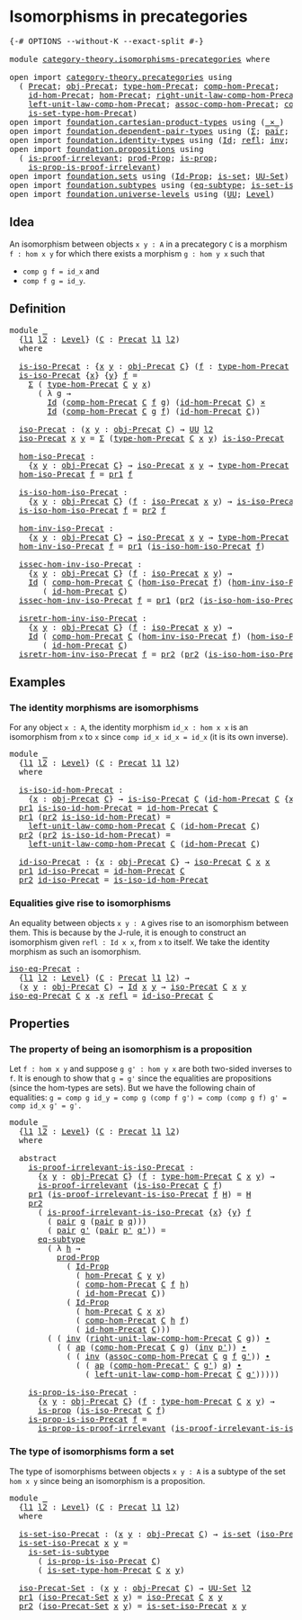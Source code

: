 # Isomorphisms in precategories

<pre class="Agda"><a id="42" class="Symbol">{-#</a> <a id="46" class="Keyword">OPTIONS</a> <a id="54" class="Pragma">--without-K</a> <a id="66" class="Pragma">--exact-split</a> <a id="80" class="Symbol">#-}</a>

<a id="85" class="Keyword">module</a> <a id="92" href="category-theory.isomorphisms-precategories.html" class="Module">category-theory.isomorphisms-precategories</a> <a id="135" class="Keyword">where</a>

<a id="142" class="Keyword">open</a> <a id="147" class="Keyword">import</a> <a id="154" href="category-theory.precategories.html" class="Module">category-theory.precategories</a> <a id="184" class="Keyword">using</a>
  <a id="192" class="Symbol">(</a> <a id="194" href="category-theory.precategories.html#2242" class="Function">Precat</a><a id="200" class="Symbol">;</a> <a id="202" href="category-theory.precategories.html#2555" class="Function">obj-Precat</a><a id="212" class="Symbol">;</a> <a id="214" href="category-theory.precategories.html#2674" class="Function">type-hom-Precat</a><a id="229" class="Symbol">;</a> <a id="231" href="category-theory.precategories.html#3056" class="Function">comp-hom-Precat</a><a id="246" class="Symbol">;</a>
    <a id="252" href="category-theory.precategories.html#3833" class="Function">id-hom-Precat</a><a id="265" class="Symbol">;</a> <a id="267" href="category-theory.precategories.html#2600" class="Function">hom-Precat</a><a id="277" class="Symbol">;</a> <a id="279" href="category-theory.precategories.html#4126" class="Function">right-unit-law-comp-hom-Precat</a><a id="309" class="Symbol">;</a>
    <a id="315" href="category-theory.precategories.html#3936" class="Function">left-unit-law-comp-hom-Precat</a><a id="344" class="Symbol">;</a> <a id="346" href="category-theory.precategories.html#3381" class="Function">assoc-comp-hom-Precat</a><a id="367" class="Symbol">;</a> <a id="369" href="category-theory.precategories.html#3223" class="Function">comp-hom-Precat&#39;</a><a id="385" class="Symbol">;</a>
    <a id="391" href="category-theory.precategories.html#2772" class="Function">is-set-type-hom-Precat</a><a id="413" class="Symbol">)</a>
<a id="415" class="Keyword">open</a> <a id="420" class="Keyword">import</a> <a id="427" href="foundation.cartesian-product-types.html" class="Module">foundation.cartesian-product-types</a> <a id="462" class="Keyword">using</a> <a id="468" class="Symbol">(</a><a id="469" href="foundation-core.cartesian-product-types.html#577" class="Function Operator">_×_</a><a id="472" class="Symbol">)</a>
<a id="474" class="Keyword">open</a> <a id="479" class="Keyword">import</a> <a id="486" href="foundation.dependent-pair-types.html" class="Module">foundation.dependent-pair-types</a> <a id="518" class="Keyword">using</a> <a id="524" class="Symbol">(</a><a id="525" href="foundation-core.dependent-pair-types.html#502" class="Record">Σ</a><a id="526" class="Symbol">;</a> <a id="528" href="foundation-core.dependent-pair-types.html#575" class="InductiveConstructor">pair</a><a id="532" class="Symbol">;</a> <a id="534" href="foundation-core.dependent-pair-types.html#592" class="Field">pr1</a><a id="537" class="Symbol">;</a> <a id="539" href="foundation-core.dependent-pair-types.html#604" class="Field">pr2</a><a id="542" class="Symbol">)</a>
<a id="544" class="Keyword">open</a> <a id="549" class="Keyword">import</a> <a id="556" href="foundation.identity-types.html" class="Module">foundation.identity-types</a> <a id="582" class="Keyword">using</a> <a id="588" class="Symbol">(</a><a id="589" href="foundation-core.identity-types.html#641" class="Datatype">Id</a><a id="591" class="Symbol">;</a> <a id="593" href="foundation-core.identity-types.html#694" class="InductiveConstructor">refl</a><a id="597" class="Symbol">;</a> <a id="599" href="foundation-core.identity-types.html#1552" class="Function">inv</a><a id="602" class="Symbol">;</a> <a id="604" href="foundation-core.identity-types.html#1239" class="Function Operator">_∙_</a><a id="607" class="Symbol">;</a> <a id="609" href="foundation-core.identity-types.html#2853" class="Function">ap</a><a id="611" class="Symbol">)</a>
<a id="613" class="Keyword">open</a> <a id="618" class="Keyword">import</a> <a id="625" href="foundation.propositions.html" class="Module">foundation.propositions</a> <a id="649" class="Keyword">using</a>
  <a id="657" class="Symbol">(</a> <a id="659" href="foundation-core.propositions.html#2208" class="Function">is-proof-irrelevant</a><a id="678" class="Symbol">;</a> <a id="680" href="foundation-core.propositions.html#5805" class="Function">prod-Prop</a><a id="689" class="Symbol">;</a> <a id="691" href="foundation-core.propositions.html#1246" class="Function">is-prop</a><a id="698" class="Symbol">;</a>
    <a id="704" href="foundation-core.propositions.html#3151" class="Function">is-prop-is-proof-irrelevant</a><a id="731" class="Symbol">)</a>
<a id="733" class="Keyword">open</a> <a id="738" class="Keyword">import</a> <a id="745" href="foundation.sets.html" class="Module">foundation.sets</a> <a id="761" class="Keyword">using</a> <a id="767" class="Symbol">(</a><a id="768" href="foundation-core.sets.html#1407" class="Function">Id-Prop</a><a id="775" class="Symbol">;</a> <a id="777" href="foundation-core.sets.html#1099" class="Function">is-set</a><a id="783" class="Symbol">;</a> <a id="785" href="foundation-core.sets.html#1177" class="Function">UU-Set</a><a id="791" class="Symbol">)</a>
<a id="793" class="Keyword">open</a> <a id="798" class="Keyword">import</a> <a id="805" href="foundation.subtypes.html" class="Module">foundation.subtypes</a> <a id="825" class="Keyword">using</a> <a id="831" class="Symbol">(</a><a id="832" href="foundation-core.subtypes.html#2633" class="Function">eq-subtype</a><a id="842" class="Symbol">;</a> <a id="844" href="foundation-core.subtypes.html#4137" class="Function">is-set-is-subtype</a><a id="861" class="Symbol">)</a>
<a id="863" class="Keyword">open</a> <a id="868" class="Keyword">import</a> <a id="875" href="foundation.universe-levels.html" class="Module">foundation.universe-levels</a> <a id="902" class="Keyword">using</a> <a id="908" class="Symbol">(</a><a id="909" href="foundation-core.universe-levels.html#222" class="Primitive">UU</a><a id="911" class="Symbol">;</a> <a id="913" href="Agda.Primitive.html#597" class="Postulate">Level</a><a id="918" class="Symbol">)</a>
</pre>
## Idea

An isomorphism between objects `x y : A` in a precategory `C` is a morphism `f : hom x y` for which there exists a morphism `g : hom y x` such that
- `comp g f = id_x` and
- `comp f g = id_y`.

## Definition

<pre class="Agda"><a id="1151" class="Keyword">module</a> <a id="1158" href="category-theory.isomorphisms-precategories.html#1158" class="Module">_</a>
  <a id="1162" class="Symbol">{</a><a id="1163" href="category-theory.isomorphisms-precategories.html#1163" class="Bound">l1</a> <a id="1166" href="category-theory.isomorphisms-precategories.html#1166" class="Bound">l2</a> <a id="1169" class="Symbol">:</a> <a id="1171" href="Agda.Primitive.html#597" class="Postulate">Level</a><a id="1176" class="Symbol">}</a> <a id="1178" class="Symbol">(</a><a id="1179" href="category-theory.isomorphisms-precategories.html#1179" class="Bound">C</a> <a id="1181" class="Symbol">:</a> <a id="1183" href="category-theory.precategories.html#2242" class="Function">Precat</a> <a id="1190" href="category-theory.isomorphisms-precategories.html#1163" class="Bound">l1</a> <a id="1193" href="category-theory.isomorphisms-precategories.html#1166" class="Bound">l2</a><a id="1195" class="Symbol">)</a>
  <a id="1199" class="Keyword">where</a>

  <a id="1208" href="category-theory.isomorphisms-precategories.html#1208" class="Function">is-iso-Precat</a> <a id="1222" class="Symbol">:</a> <a id="1224" class="Symbol">{</a><a id="1225" href="category-theory.isomorphisms-precategories.html#1225" class="Bound">x</a> <a id="1227" href="category-theory.isomorphisms-precategories.html#1227" class="Bound">y</a> <a id="1229" class="Symbol">:</a> <a id="1231" href="category-theory.precategories.html#2555" class="Function">obj-Precat</a> <a id="1242" href="category-theory.isomorphisms-precategories.html#1179" class="Bound">C</a><a id="1243" class="Symbol">}</a> <a id="1245" class="Symbol">(</a><a id="1246" href="category-theory.isomorphisms-precategories.html#1246" class="Bound">f</a> <a id="1248" class="Symbol">:</a> <a id="1250" href="category-theory.precategories.html#2674" class="Function">type-hom-Precat</a> <a id="1266" href="category-theory.isomorphisms-precategories.html#1179" class="Bound">C</a> <a id="1268" href="category-theory.isomorphisms-precategories.html#1225" class="Bound">x</a> <a id="1270" href="category-theory.isomorphisms-precategories.html#1227" class="Bound">y</a><a id="1271" class="Symbol">)</a> <a id="1273" class="Symbol">→</a> <a id="1275" href="foundation-core.universe-levels.html#222" class="Primitive">UU</a> <a id="1278" href="category-theory.isomorphisms-precategories.html#1166" class="Bound">l2</a>
  <a id="1283" href="category-theory.isomorphisms-precategories.html#1208" class="Function">is-iso-Precat</a> <a id="1297" class="Symbol">{</a><a id="1298" href="category-theory.isomorphisms-precategories.html#1298" class="Bound">x</a><a id="1299" class="Symbol">}</a> <a id="1301" class="Symbol">{</a><a id="1302" href="category-theory.isomorphisms-precategories.html#1302" class="Bound">y</a><a id="1303" class="Symbol">}</a> <a id="1305" href="category-theory.isomorphisms-precategories.html#1305" class="Bound">f</a> <a id="1307" class="Symbol">=</a>
    <a id="1313" href="foundation-core.dependent-pair-types.html#502" class="Record">Σ</a> <a id="1315" class="Symbol">(</a> <a id="1317" href="category-theory.precategories.html#2674" class="Function">type-hom-Precat</a> <a id="1333" href="category-theory.isomorphisms-precategories.html#1179" class="Bound">C</a> <a id="1335" href="category-theory.isomorphisms-precategories.html#1302" class="Bound">y</a> <a id="1337" href="category-theory.isomorphisms-precategories.html#1298" class="Bound">x</a><a id="1338" class="Symbol">)</a>
      <a id="1346" class="Symbol">(</a> <a id="1348" class="Symbol">λ</a> <a id="1350" href="category-theory.isomorphisms-precategories.html#1350" class="Bound">g</a> <a id="1352" class="Symbol">→</a>
        <a id="1362" href="foundation-core.identity-types.html#641" class="Datatype">Id</a> <a id="1365" class="Symbol">(</a><a id="1366" href="category-theory.precategories.html#3056" class="Function">comp-hom-Precat</a> <a id="1382" href="category-theory.isomorphisms-precategories.html#1179" class="Bound">C</a> <a id="1384" href="category-theory.isomorphisms-precategories.html#1305" class="Bound">f</a> <a id="1386" href="category-theory.isomorphisms-precategories.html#1350" class="Bound">g</a><a id="1387" class="Symbol">)</a> <a id="1389" class="Symbol">(</a><a id="1390" href="category-theory.precategories.html#3833" class="Function">id-hom-Precat</a> <a id="1404" href="category-theory.isomorphisms-precategories.html#1179" class="Bound">C</a><a id="1405" class="Symbol">)</a> <a id="1407" href="foundation-core.cartesian-product-types.html#577" class="Function Operator">×</a>
        <a id="1417" href="foundation-core.identity-types.html#641" class="Datatype">Id</a> <a id="1420" class="Symbol">(</a><a id="1421" href="category-theory.precategories.html#3056" class="Function">comp-hom-Precat</a> <a id="1437" href="category-theory.isomorphisms-precategories.html#1179" class="Bound">C</a> <a id="1439" href="category-theory.isomorphisms-precategories.html#1350" class="Bound">g</a> <a id="1441" href="category-theory.isomorphisms-precategories.html#1305" class="Bound">f</a><a id="1442" class="Symbol">)</a> <a id="1444" class="Symbol">(</a><a id="1445" href="category-theory.precategories.html#3833" class="Function">id-hom-Precat</a> <a id="1459" href="category-theory.isomorphisms-precategories.html#1179" class="Bound">C</a><a id="1460" class="Symbol">))</a>

  <a id="1466" href="category-theory.isomorphisms-precategories.html#1466" class="Function">iso-Precat</a> <a id="1477" class="Symbol">:</a> <a id="1479" class="Symbol">(</a><a id="1480" href="category-theory.isomorphisms-precategories.html#1480" class="Bound">x</a> <a id="1482" href="category-theory.isomorphisms-precategories.html#1482" class="Bound">y</a> <a id="1484" class="Symbol">:</a> <a id="1486" href="category-theory.precategories.html#2555" class="Function">obj-Precat</a> <a id="1497" href="category-theory.isomorphisms-precategories.html#1179" class="Bound">C</a><a id="1498" class="Symbol">)</a> <a id="1500" class="Symbol">→</a> <a id="1502" href="foundation-core.universe-levels.html#222" class="Primitive">UU</a> <a id="1505" href="category-theory.isomorphisms-precategories.html#1166" class="Bound">l2</a>
  <a id="1510" href="category-theory.isomorphisms-precategories.html#1466" class="Function">iso-Precat</a> <a id="1521" href="category-theory.isomorphisms-precategories.html#1521" class="Bound">x</a> <a id="1523" href="category-theory.isomorphisms-precategories.html#1523" class="Bound">y</a> <a id="1525" class="Symbol">=</a> <a id="1527" href="foundation-core.dependent-pair-types.html#502" class="Record">Σ</a> <a id="1529" class="Symbol">(</a><a id="1530" href="category-theory.precategories.html#2674" class="Function">type-hom-Precat</a> <a id="1546" href="category-theory.isomorphisms-precategories.html#1179" class="Bound">C</a> <a id="1548" href="category-theory.isomorphisms-precategories.html#1521" class="Bound">x</a> <a id="1550" href="category-theory.isomorphisms-precategories.html#1523" class="Bound">y</a><a id="1551" class="Symbol">)</a> <a id="1553" href="category-theory.isomorphisms-precategories.html#1208" class="Function">is-iso-Precat</a>

  <a id="1570" href="category-theory.isomorphisms-precategories.html#1570" class="Function">hom-iso-Precat</a> <a id="1585" class="Symbol">:</a>
    <a id="1591" class="Symbol">{</a><a id="1592" href="category-theory.isomorphisms-precategories.html#1592" class="Bound">x</a> <a id="1594" href="category-theory.isomorphisms-precategories.html#1594" class="Bound">y</a> <a id="1596" class="Symbol">:</a> <a id="1598" href="category-theory.precategories.html#2555" class="Function">obj-Precat</a> <a id="1609" href="category-theory.isomorphisms-precategories.html#1179" class="Bound">C</a><a id="1610" class="Symbol">}</a> <a id="1612" class="Symbol">→</a> <a id="1614" href="category-theory.isomorphisms-precategories.html#1466" class="Function">iso-Precat</a> <a id="1625" href="category-theory.isomorphisms-precategories.html#1592" class="Bound">x</a> <a id="1627" href="category-theory.isomorphisms-precategories.html#1594" class="Bound">y</a> <a id="1629" class="Symbol">→</a> <a id="1631" href="category-theory.precategories.html#2674" class="Function">type-hom-Precat</a> <a id="1647" href="category-theory.isomorphisms-precategories.html#1179" class="Bound">C</a> <a id="1649" href="category-theory.isomorphisms-precategories.html#1592" class="Bound">x</a> <a id="1651" href="category-theory.isomorphisms-precategories.html#1594" class="Bound">y</a>
  <a id="1655" href="category-theory.isomorphisms-precategories.html#1570" class="Function">hom-iso-Precat</a> <a id="1670" href="category-theory.isomorphisms-precategories.html#1670" class="Bound">f</a> <a id="1672" class="Symbol">=</a> <a id="1674" href="foundation-core.dependent-pair-types.html#592" class="Field">pr1</a> <a id="1678" href="category-theory.isomorphisms-precategories.html#1670" class="Bound">f</a>

  <a id="1683" href="category-theory.isomorphisms-precategories.html#1683" class="Function">is-iso-hom-iso-Precat</a> <a id="1705" class="Symbol">:</a>
    <a id="1711" class="Symbol">{</a><a id="1712" href="category-theory.isomorphisms-precategories.html#1712" class="Bound">x</a> <a id="1714" href="category-theory.isomorphisms-precategories.html#1714" class="Bound">y</a> <a id="1716" class="Symbol">:</a> <a id="1718" href="category-theory.precategories.html#2555" class="Function">obj-Precat</a> <a id="1729" href="category-theory.isomorphisms-precategories.html#1179" class="Bound">C</a><a id="1730" class="Symbol">}</a> <a id="1732" class="Symbol">(</a><a id="1733" href="category-theory.isomorphisms-precategories.html#1733" class="Bound">f</a> <a id="1735" class="Symbol">:</a> <a id="1737" href="category-theory.isomorphisms-precategories.html#1466" class="Function">iso-Precat</a> <a id="1748" href="category-theory.isomorphisms-precategories.html#1712" class="Bound">x</a> <a id="1750" href="category-theory.isomorphisms-precategories.html#1714" class="Bound">y</a><a id="1751" class="Symbol">)</a> <a id="1753" class="Symbol">→</a> <a id="1755" href="category-theory.isomorphisms-precategories.html#1208" class="Function">is-iso-Precat</a> <a id="1769" class="Symbol">(</a><a id="1770" href="category-theory.isomorphisms-precategories.html#1570" class="Function">hom-iso-Precat</a> <a id="1785" href="category-theory.isomorphisms-precategories.html#1733" class="Bound">f</a><a id="1786" class="Symbol">)</a>
  <a id="1790" href="category-theory.isomorphisms-precategories.html#1683" class="Function">is-iso-hom-iso-Precat</a> <a id="1812" href="category-theory.isomorphisms-precategories.html#1812" class="Bound">f</a> <a id="1814" class="Symbol">=</a> <a id="1816" href="foundation-core.dependent-pair-types.html#604" class="Field">pr2</a> <a id="1820" href="category-theory.isomorphisms-precategories.html#1812" class="Bound">f</a>

  <a id="1825" href="category-theory.isomorphisms-precategories.html#1825" class="Function">hom-inv-iso-Precat</a> <a id="1844" class="Symbol">:</a>
    <a id="1850" class="Symbol">{</a><a id="1851" href="category-theory.isomorphisms-precategories.html#1851" class="Bound">x</a> <a id="1853" href="category-theory.isomorphisms-precategories.html#1853" class="Bound">y</a> <a id="1855" class="Symbol">:</a> <a id="1857" href="category-theory.precategories.html#2555" class="Function">obj-Precat</a> <a id="1868" href="category-theory.isomorphisms-precategories.html#1179" class="Bound">C</a><a id="1869" class="Symbol">}</a> <a id="1871" class="Symbol">→</a> <a id="1873" href="category-theory.isomorphisms-precategories.html#1466" class="Function">iso-Precat</a> <a id="1884" href="category-theory.isomorphisms-precategories.html#1851" class="Bound">x</a> <a id="1886" href="category-theory.isomorphisms-precategories.html#1853" class="Bound">y</a> <a id="1888" class="Symbol">→</a> <a id="1890" href="category-theory.precategories.html#2674" class="Function">type-hom-Precat</a> <a id="1906" href="category-theory.isomorphisms-precategories.html#1179" class="Bound">C</a> <a id="1908" href="category-theory.isomorphisms-precategories.html#1853" class="Bound">y</a> <a id="1910" href="category-theory.isomorphisms-precategories.html#1851" class="Bound">x</a>
  <a id="1914" href="category-theory.isomorphisms-precategories.html#1825" class="Function">hom-inv-iso-Precat</a> <a id="1933" href="category-theory.isomorphisms-precategories.html#1933" class="Bound">f</a> <a id="1935" class="Symbol">=</a> <a id="1937" href="foundation-core.dependent-pair-types.html#592" class="Field">pr1</a> <a id="1941" class="Symbol">(</a><a id="1942" href="category-theory.isomorphisms-precategories.html#1683" class="Function">is-iso-hom-iso-Precat</a> <a id="1964" href="category-theory.isomorphisms-precategories.html#1933" class="Bound">f</a><a id="1965" class="Symbol">)</a>

  <a id="1970" href="category-theory.isomorphisms-precategories.html#1970" class="Function">issec-hom-inv-iso-Precat</a> <a id="1995" class="Symbol">:</a>
    <a id="2001" class="Symbol">{</a><a id="2002" href="category-theory.isomorphisms-precategories.html#2002" class="Bound">x</a> <a id="2004" href="category-theory.isomorphisms-precategories.html#2004" class="Bound">y</a> <a id="2006" class="Symbol">:</a> <a id="2008" href="category-theory.precategories.html#2555" class="Function">obj-Precat</a> <a id="2019" href="category-theory.isomorphisms-precategories.html#1179" class="Bound">C</a><a id="2020" class="Symbol">}</a> <a id="2022" class="Symbol">(</a><a id="2023" href="category-theory.isomorphisms-precategories.html#2023" class="Bound">f</a> <a id="2025" class="Symbol">:</a> <a id="2027" href="category-theory.isomorphisms-precategories.html#1466" class="Function">iso-Precat</a> <a id="2038" href="category-theory.isomorphisms-precategories.html#2002" class="Bound">x</a> <a id="2040" href="category-theory.isomorphisms-precategories.html#2004" class="Bound">y</a><a id="2041" class="Symbol">)</a> <a id="2043" class="Symbol">→</a>
    <a id="2049" href="foundation-core.identity-types.html#641" class="Datatype">Id</a> <a id="2052" class="Symbol">(</a> <a id="2054" href="category-theory.precategories.html#3056" class="Function">comp-hom-Precat</a> <a id="2070" href="category-theory.isomorphisms-precategories.html#1179" class="Bound">C</a> <a id="2072" class="Symbol">(</a><a id="2073" href="category-theory.isomorphisms-precategories.html#1570" class="Function">hom-iso-Precat</a> <a id="2088" href="category-theory.isomorphisms-precategories.html#2023" class="Bound">f</a><a id="2089" class="Symbol">)</a> <a id="2091" class="Symbol">(</a><a id="2092" href="category-theory.isomorphisms-precategories.html#1825" class="Function">hom-inv-iso-Precat</a> <a id="2111" href="category-theory.isomorphisms-precategories.html#2023" class="Bound">f</a><a id="2112" class="Symbol">))</a>
       <a id="2122" class="Symbol">(</a> <a id="2124" href="category-theory.precategories.html#3833" class="Function">id-hom-Precat</a> <a id="2138" href="category-theory.isomorphisms-precategories.html#1179" class="Bound">C</a><a id="2139" class="Symbol">)</a>
  <a id="2143" href="category-theory.isomorphisms-precategories.html#1970" class="Function">issec-hom-inv-iso-Precat</a> <a id="2168" href="category-theory.isomorphisms-precategories.html#2168" class="Bound">f</a> <a id="2170" class="Symbol">=</a> <a id="2172" href="foundation-core.dependent-pair-types.html#592" class="Field">pr1</a> <a id="2176" class="Symbol">(</a><a id="2177" href="foundation-core.dependent-pair-types.html#604" class="Field">pr2</a> <a id="2181" class="Symbol">(</a><a id="2182" href="category-theory.isomorphisms-precategories.html#1683" class="Function">is-iso-hom-iso-Precat</a> <a id="2204" href="category-theory.isomorphisms-precategories.html#2168" class="Bound">f</a><a id="2205" class="Symbol">))</a>

  <a id="2211" href="category-theory.isomorphisms-precategories.html#2211" class="Function">isretr-hom-inv-iso-Precat</a> <a id="2237" class="Symbol">:</a>
    <a id="2243" class="Symbol">{</a><a id="2244" href="category-theory.isomorphisms-precategories.html#2244" class="Bound">x</a> <a id="2246" href="category-theory.isomorphisms-precategories.html#2246" class="Bound">y</a> <a id="2248" class="Symbol">:</a> <a id="2250" href="category-theory.precategories.html#2555" class="Function">obj-Precat</a> <a id="2261" href="category-theory.isomorphisms-precategories.html#1179" class="Bound">C</a><a id="2262" class="Symbol">}</a> <a id="2264" class="Symbol">(</a><a id="2265" href="category-theory.isomorphisms-precategories.html#2265" class="Bound">f</a> <a id="2267" class="Symbol">:</a> <a id="2269" href="category-theory.isomorphisms-precategories.html#1466" class="Function">iso-Precat</a> <a id="2280" href="category-theory.isomorphisms-precategories.html#2244" class="Bound">x</a> <a id="2282" href="category-theory.isomorphisms-precategories.html#2246" class="Bound">y</a><a id="2283" class="Symbol">)</a> <a id="2285" class="Symbol">→</a>
    <a id="2291" href="foundation-core.identity-types.html#641" class="Datatype">Id</a> <a id="2294" class="Symbol">(</a> <a id="2296" href="category-theory.precategories.html#3056" class="Function">comp-hom-Precat</a> <a id="2312" href="category-theory.isomorphisms-precategories.html#1179" class="Bound">C</a> <a id="2314" class="Symbol">(</a><a id="2315" href="category-theory.isomorphisms-precategories.html#1825" class="Function">hom-inv-iso-Precat</a> <a id="2334" href="category-theory.isomorphisms-precategories.html#2265" class="Bound">f</a><a id="2335" class="Symbol">)</a> <a id="2337" class="Symbol">(</a><a id="2338" href="category-theory.isomorphisms-precategories.html#1570" class="Function">hom-iso-Precat</a> <a id="2353" href="category-theory.isomorphisms-precategories.html#2265" class="Bound">f</a><a id="2354" class="Symbol">))</a>
       <a id="2364" class="Symbol">(</a> <a id="2366" href="category-theory.precategories.html#3833" class="Function">id-hom-Precat</a> <a id="2380" href="category-theory.isomorphisms-precategories.html#1179" class="Bound">C</a><a id="2381" class="Symbol">)</a>
  <a id="2385" href="category-theory.isomorphisms-precategories.html#2211" class="Function">isretr-hom-inv-iso-Precat</a> <a id="2411" href="category-theory.isomorphisms-precategories.html#2411" class="Bound">f</a> <a id="2413" class="Symbol">=</a> <a id="2415" href="foundation-core.dependent-pair-types.html#604" class="Field">pr2</a> <a id="2419" class="Symbol">(</a><a id="2420" href="foundation-core.dependent-pair-types.html#604" class="Field">pr2</a> <a id="2424" class="Symbol">(</a><a id="2425" href="category-theory.isomorphisms-precategories.html#1683" class="Function">is-iso-hom-iso-Precat</a> <a id="2447" href="category-theory.isomorphisms-precategories.html#2411" class="Bound">f</a><a id="2448" class="Symbol">))</a>
</pre>
## Examples

### The identity morphisms are isomorphisms

For any object `x : A`, the identity morphism `id_x : hom x x` is an isomorphism from `x` to `x` since `comp id_x id_x = id_x` (it is its own inverse).

<pre class="Agda"><a id="2675" class="Keyword">module</a> <a id="2682" href="category-theory.isomorphisms-precategories.html#2682" class="Module">_</a>
  <a id="2686" class="Symbol">{</a><a id="2687" href="category-theory.isomorphisms-precategories.html#2687" class="Bound">l1</a> <a id="2690" href="category-theory.isomorphisms-precategories.html#2690" class="Bound">l2</a> <a id="2693" class="Symbol">:</a> <a id="2695" href="Agda.Primitive.html#597" class="Postulate">Level</a><a id="2700" class="Symbol">}</a> <a id="2702" class="Symbol">(</a><a id="2703" href="category-theory.isomorphisms-precategories.html#2703" class="Bound">C</a> <a id="2705" class="Symbol">:</a> <a id="2707" href="category-theory.precategories.html#2242" class="Function">Precat</a> <a id="2714" href="category-theory.isomorphisms-precategories.html#2687" class="Bound">l1</a> <a id="2717" href="category-theory.isomorphisms-precategories.html#2690" class="Bound">l2</a><a id="2719" class="Symbol">)</a>
  <a id="2723" class="Keyword">where</a>

  <a id="2732" href="category-theory.isomorphisms-precategories.html#2732" class="Function">is-iso-id-hom-Precat</a> <a id="2753" class="Symbol">:</a>
    <a id="2759" class="Symbol">{</a><a id="2760" href="category-theory.isomorphisms-precategories.html#2760" class="Bound">x</a> <a id="2762" class="Symbol">:</a> <a id="2764" href="category-theory.precategories.html#2555" class="Function">obj-Precat</a> <a id="2775" href="category-theory.isomorphisms-precategories.html#2703" class="Bound">C</a><a id="2776" class="Symbol">}</a> <a id="2778" class="Symbol">→</a> <a id="2780" href="category-theory.isomorphisms-precategories.html#1208" class="Function">is-iso-Precat</a> <a id="2794" href="category-theory.isomorphisms-precategories.html#2703" class="Bound">C</a> <a id="2796" class="Symbol">(</a><a id="2797" href="category-theory.precategories.html#3833" class="Function">id-hom-Precat</a> <a id="2811" href="category-theory.isomorphisms-precategories.html#2703" class="Bound">C</a> <a id="2813" class="Symbol">{</a><a id="2814" href="category-theory.isomorphisms-precategories.html#2760" class="Bound">x</a><a id="2815" class="Symbol">})</a>
  <a id="2820" href="foundation-core.dependent-pair-types.html#592" class="Field">pr1</a> <a id="2824" href="category-theory.isomorphisms-precategories.html#2732" class="Function">is-iso-id-hom-Precat</a> <a id="2845" class="Symbol">=</a> <a id="2847" href="category-theory.precategories.html#3833" class="Function">id-hom-Precat</a> <a id="2861" href="category-theory.isomorphisms-precategories.html#2703" class="Bound">C</a>
  <a id="2865" href="foundation-core.dependent-pair-types.html#592" class="Field">pr1</a> <a id="2869" class="Symbol">(</a><a id="2870" href="foundation-core.dependent-pair-types.html#604" class="Field">pr2</a> <a id="2874" href="category-theory.isomorphisms-precategories.html#2732" class="Function">is-iso-id-hom-Precat</a><a id="2894" class="Symbol">)</a> <a id="2896" class="Symbol">=</a>
    <a id="2902" href="category-theory.precategories.html#3936" class="Function">left-unit-law-comp-hom-Precat</a> <a id="2932" href="category-theory.isomorphisms-precategories.html#2703" class="Bound">C</a> <a id="2934" class="Symbol">(</a><a id="2935" href="category-theory.precategories.html#3833" class="Function">id-hom-Precat</a> <a id="2949" href="category-theory.isomorphisms-precategories.html#2703" class="Bound">C</a><a id="2950" class="Symbol">)</a>
  <a id="2954" href="foundation-core.dependent-pair-types.html#604" class="Field">pr2</a> <a id="2958" class="Symbol">(</a><a id="2959" href="foundation-core.dependent-pair-types.html#604" class="Field">pr2</a> <a id="2963" href="category-theory.isomorphisms-precategories.html#2732" class="Function">is-iso-id-hom-Precat</a><a id="2983" class="Symbol">)</a> <a id="2985" class="Symbol">=</a>
    <a id="2991" href="category-theory.precategories.html#3936" class="Function">left-unit-law-comp-hom-Precat</a> <a id="3021" href="category-theory.isomorphisms-precategories.html#2703" class="Bound">C</a> <a id="3023" class="Symbol">(</a><a id="3024" href="category-theory.precategories.html#3833" class="Function">id-hom-Precat</a> <a id="3038" href="category-theory.isomorphisms-precategories.html#2703" class="Bound">C</a><a id="3039" class="Symbol">)</a>

  <a id="3044" href="category-theory.isomorphisms-precategories.html#3044" class="Function">id-iso-Precat</a> <a id="3058" class="Symbol">:</a> <a id="3060" class="Symbol">{</a><a id="3061" href="category-theory.isomorphisms-precategories.html#3061" class="Bound">x</a> <a id="3063" class="Symbol">:</a> <a id="3065" href="category-theory.precategories.html#2555" class="Function">obj-Precat</a> <a id="3076" href="category-theory.isomorphisms-precategories.html#2703" class="Bound">C</a><a id="3077" class="Symbol">}</a> <a id="3079" class="Symbol">→</a> <a id="3081" href="category-theory.isomorphisms-precategories.html#1466" class="Function">iso-Precat</a> <a id="3092" href="category-theory.isomorphisms-precategories.html#2703" class="Bound">C</a> <a id="3094" href="category-theory.isomorphisms-precategories.html#3061" class="Bound">x</a> <a id="3096" href="category-theory.isomorphisms-precategories.html#3061" class="Bound">x</a>
  <a id="3100" href="foundation-core.dependent-pair-types.html#592" class="Field">pr1</a> <a id="3104" href="category-theory.isomorphisms-precategories.html#3044" class="Function">id-iso-Precat</a> <a id="3118" class="Symbol">=</a> <a id="3120" href="category-theory.precategories.html#3833" class="Function">id-hom-Precat</a> <a id="3134" href="category-theory.isomorphisms-precategories.html#2703" class="Bound">C</a>
  <a id="3138" href="foundation-core.dependent-pair-types.html#604" class="Field">pr2</a> <a id="3142" href="category-theory.isomorphisms-precategories.html#3044" class="Function">id-iso-Precat</a> <a id="3156" class="Symbol">=</a> <a id="3158" href="category-theory.isomorphisms-precategories.html#2732" class="Function">is-iso-id-hom-Precat</a>
</pre>
### Equalities give rise to isomorphisms

An equality between objects `x y : A` gives rise to an isomorphism between them. This is because by the J-rule, it is enough to construct an isomorphism given `refl : Id x x`, from `x` to itself. We take the identity morphism as such an isomorphism.

<pre class="Agda"><a id="iso-eq-Precat"></a><a id="3485" href="category-theory.isomorphisms-precategories.html#3485" class="Function">iso-eq-Precat</a> <a id="3499" class="Symbol">:</a>
  <a id="3503" class="Symbol">{</a><a id="3504" href="category-theory.isomorphisms-precategories.html#3504" class="Bound">l1</a> <a id="3507" href="category-theory.isomorphisms-precategories.html#3507" class="Bound">l2</a> <a id="3510" class="Symbol">:</a> <a id="3512" href="Agda.Primitive.html#597" class="Postulate">Level</a><a id="3517" class="Symbol">}</a> <a id="3519" class="Symbol">(</a><a id="3520" href="category-theory.isomorphisms-precategories.html#3520" class="Bound">C</a> <a id="3522" class="Symbol">:</a> <a id="3524" href="category-theory.precategories.html#2242" class="Function">Precat</a> <a id="3531" href="category-theory.isomorphisms-precategories.html#3504" class="Bound">l1</a> <a id="3534" href="category-theory.isomorphisms-precategories.html#3507" class="Bound">l2</a><a id="3536" class="Symbol">)</a> <a id="3538" class="Symbol">→</a>
  <a id="3542" class="Symbol">(</a><a id="3543" href="category-theory.isomorphisms-precategories.html#3543" class="Bound">x</a> <a id="3545" href="category-theory.isomorphisms-precategories.html#3545" class="Bound">y</a> <a id="3547" class="Symbol">:</a> <a id="3549" href="category-theory.precategories.html#2555" class="Function">obj-Precat</a> <a id="3560" href="category-theory.isomorphisms-precategories.html#3520" class="Bound">C</a><a id="3561" class="Symbol">)</a> <a id="3563" class="Symbol">→</a> <a id="3565" href="foundation-core.identity-types.html#641" class="Datatype">Id</a> <a id="3568" href="category-theory.isomorphisms-precategories.html#3543" class="Bound">x</a> <a id="3570" href="category-theory.isomorphisms-precategories.html#3545" class="Bound">y</a> <a id="3572" class="Symbol">→</a> <a id="3574" href="category-theory.isomorphisms-precategories.html#1466" class="Function">iso-Precat</a> <a id="3585" href="category-theory.isomorphisms-precategories.html#3520" class="Bound">C</a> <a id="3587" href="category-theory.isomorphisms-precategories.html#3543" class="Bound">x</a> <a id="3589" href="category-theory.isomorphisms-precategories.html#3545" class="Bound">y</a>
<a id="3591" href="category-theory.isomorphisms-precategories.html#3485" class="Function">iso-eq-Precat</a> <a id="3605" href="category-theory.isomorphisms-precategories.html#3605" class="Bound">C</a> <a id="3607" href="category-theory.isomorphisms-precategories.html#3607" class="Bound">x</a> <a id="3609" class="DottedPattern Symbol">.</a><a id="3610" href="category-theory.isomorphisms-precategories.html#3607" class="DottedPattern Bound">x</a> <a id="3612" href="foundation-core.identity-types.html#694" class="InductiveConstructor">refl</a> <a id="3617" class="Symbol">=</a> <a id="3619" href="category-theory.isomorphisms-precategories.html#3044" class="Function">id-iso-Precat</a> <a id="3633" href="category-theory.isomorphisms-precategories.html#3605" class="Bound">C</a>
</pre>
## Properties

### The property of being an isomorphism is a proposition

Let `f : hom x y` and suppose `g g' : hom y x` are both two-sided inverses to `f`. It is enough to show that `g = g'` since the equalities are propositions (since the hom-types are sets). But we have the following chain of equalities:
`g = comp g id_y
   = comp g (comp f g')
   = comp (comp g f) g'
   = comp id_x g'
   = g'.`

<pre class="Agda"><a id="4051" class="Keyword">module</a> <a id="4058" href="category-theory.isomorphisms-precategories.html#4058" class="Module">_</a>
  <a id="4062" class="Symbol">{</a><a id="4063" href="category-theory.isomorphisms-precategories.html#4063" class="Bound">l1</a> <a id="4066" href="category-theory.isomorphisms-precategories.html#4066" class="Bound">l2</a> <a id="4069" class="Symbol">:</a> <a id="4071" href="Agda.Primitive.html#597" class="Postulate">Level</a><a id="4076" class="Symbol">}</a> <a id="4078" class="Symbol">(</a><a id="4079" href="category-theory.isomorphisms-precategories.html#4079" class="Bound">C</a> <a id="4081" class="Symbol">:</a> <a id="4083" href="category-theory.precategories.html#2242" class="Function">Precat</a> <a id="4090" href="category-theory.isomorphisms-precategories.html#4063" class="Bound">l1</a> <a id="4093" href="category-theory.isomorphisms-precategories.html#4066" class="Bound">l2</a><a id="4095" class="Symbol">)</a>
  <a id="4099" class="Keyword">where</a>

  <a id="4108" class="Keyword">abstract</a>
    <a id="4121" href="category-theory.isomorphisms-precategories.html#4121" class="Function">is-proof-irrelevant-is-iso-Precat</a> <a id="4155" class="Symbol">:</a>
      <a id="4163" class="Symbol">{</a><a id="4164" href="category-theory.isomorphisms-precategories.html#4164" class="Bound">x</a> <a id="4166" href="category-theory.isomorphisms-precategories.html#4166" class="Bound">y</a> <a id="4168" class="Symbol">:</a> <a id="4170" href="category-theory.precategories.html#2555" class="Function">obj-Precat</a> <a id="4181" href="category-theory.isomorphisms-precategories.html#4079" class="Bound">C</a><a id="4182" class="Symbol">}</a> <a id="4184" class="Symbol">(</a><a id="4185" href="category-theory.isomorphisms-precategories.html#4185" class="Bound">f</a> <a id="4187" class="Symbol">:</a> <a id="4189" href="category-theory.precategories.html#2674" class="Function">type-hom-Precat</a> <a id="4205" href="category-theory.isomorphisms-precategories.html#4079" class="Bound">C</a> <a id="4207" href="category-theory.isomorphisms-precategories.html#4164" class="Bound">x</a> <a id="4209" href="category-theory.isomorphisms-precategories.html#4166" class="Bound">y</a><a id="4210" class="Symbol">)</a> <a id="4212" class="Symbol">→</a>
      <a id="4220" href="foundation-core.propositions.html#2208" class="Function">is-proof-irrelevant</a> <a id="4240" class="Symbol">(</a><a id="4241" href="category-theory.isomorphisms-precategories.html#1208" class="Function">is-iso-Precat</a> <a id="4255" href="category-theory.isomorphisms-precategories.html#4079" class="Bound">C</a> <a id="4257" href="category-theory.isomorphisms-precategories.html#4185" class="Bound">f</a><a id="4258" class="Symbol">)</a>
    <a id="4264" href="foundation-core.dependent-pair-types.html#592" class="Field">pr1</a> <a id="4268" class="Symbol">(</a><a id="4269" href="category-theory.isomorphisms-precategories.html#4121" class="Function">is-proof-irrelevant-is-iso-Precat</a> <a id="4303" href="category-theory.isomorphisms-precategories.html#4303" class="Bound">f</a> <a id="4305" href="category-theory.isomorphisms-precategories.html#4305" class="Bound">H</a><a id="4306" class="Symbol">)</a> <a id="4308" class="Symbol">=</a> <a id="4310" href="category-theory.isomorphisms-precategories.html#4305" class="Bound">H</a>
    <a id="4316" href="foundation-core.dependent-pair-types.html#604" class="Field">pr2</a>
      <a id="4326" class="Symbol">(</a> <a id="4328" href="category-theory.isomorphisms-precategories.html#4121" class="Function">is-proof-irrelevant-is-iso-Precat</a> <a id="4362" class="Symbol">{</a><a id="4363" href="category-theory.isomorphisms-precategories.html#4363" class="Bound">x</a><a id="4364" class="Symbol">}</a> <a id="4366" class="Symbol">{</a><a id="4367" href="category-theory.isomorphisms-precategories.html#4367" class="Bound">y</a><a id="4368" class="Symbol">}</a> <a id="4370" href="category-theory.isomorphisms-precategories.html#4370" class="Bound">f</a>
        <a id="4380" class="Symbol">(</a> <a id="4382" href="foundation-core.dependent-pair-types.html#575" class="InductiveConstructor">pair</a> <a id="4387" href="category-theory.isomorphisms-precategories.html#4387" class="Bound">g</a> <a id="4389" class="Symbol">(</a><a id="4390" href="foundation-core.dependent-pair-types.html#575" class="InductiveConstructor">pair</a> <a id="4395" href="category-theory.isomorphisms-precategories.html#4395" class="Bound">p</a> <a id="4397" href="category-theory.isomorphisms-precategories.html#4397" class="Bound">q</a><a id="4398" class="Symbol">)))</a>
        <a id="4410" class="Symbol">(</a> <a id="4412" href="foundation-core.dependent-pair-types.html#575" class="InductiveConstructor">pair</a> <a id="4417" href="category-theory.isomorphisms-precategories.html#4417" class="Bound">g&#39;</a> <a id="4420" class="Symbol">(</a><a id="4421" href="foundation-core.dependent-pair-types.html#575" class="InductiveConstructor">pair</a> <a id="4426" href="category-theory.isomorphisms-precategories.html#4426" class="Bound">p&#39;</a> <a id="4429" href="category-theory.isomorphisms-precategories.html#4429" class="Bound">q&#39;</a><a id="4431" class="Symbol">))</a> <a id="4434" class="Symbol">=</a>
      <a id="4442" href="foundation-core.subtypes.html#2633" class="Function">eq-subtype</a>
        <a id="4461" class="Symbol">(</a> <a id="4463" class="Symbol">λ</a> <a id="4465" href="category-theory.isomorphisms-precategories.html#4465" class="Bound">h</a> <a id="4467" class="Symbol">→</a>
          <a id="4479" href="foundation-core.propositions.html#5805" class="Function">prod-Prop</a>
            <a id="4501" class="Symbol">(</a> <a id="4503" href="foundation-core.sets.html#1407" class="Function">Id-Prop</a>
              <a id="4525" class="Symbol">(</a> <a id="4527" href="category-theory.precategories.html#2600" class="Function">hom-Precat</a> <a id="4538" href="category-theory.isomorphisms-precategories.html#4079" class="Bound">C</a> <a id="4540" href="category-theory.isomorphisms-precategories.html#4367" class="Bound">y</a> <a id="4542" href="category-theory.isomorphisms-precategories.html#4367" class="Bound">y</a><a id="4543" class="Symbol">)</a>
              <a id="4559" class="Symbol">(</a> <a id="4561" href="category-theory.precategories.html#3056" class="Function">comp-hom-Precat</a> <a id="4577" href="category-theory.isomorphisms-precategories.html#4079" class="Bound">C</a> <a id="4579" href="category-theory.isomorphisms-precategories.html#4370" class="Bound">f</a> <a id="4581" href="category-theory.isomorphisms-precategories.html#4465" class="Bound">h</a><a id="4582" class="Symbol">)</a>
              <a id="4598" class="Symbol">(</a> <a id="4600" href="category-theory.precategories.html#3833" class="Function">id-hom-Precat</a> <a id="4614" href="category-theory.isomorphisms-precategories.html#4079" class="Bound">C</a><a id="4615" class="Symbol">))</a>
            <a id="4630" class="Symbol">(</a> <a id="4632" href="foundation-core.sets.html#1407" class="Function">Id-Prop</a>
              <a id="4654" class="Symbol">(</a> <a id="4656" href="category-theory.precategories.html#2600" class="Function">hom-Precat</a> <a id="4667" href="category-theory.isomorphisms-precategories.html#4079" class="Bound">C</a> <a id="4669" href="category-theory.isomorphisms-precategories.html#4363" class="Bound">x</a> <a id="4671" href="category-theory.isomorphisms-precategories.html#4363" class="Bound">x</a><a id="4672" class="Symbol">)</a>
              <a id="4688" class="Symbol">(</a> <a id="4690" href="category-theory.precategories.html#3056" class="Function">comp-hom-Precat</a> <a id="4706" href="category-theory.isomorphisms-precategories.html#4079" class="Bound">C</a> <a id="4708" href="category-theory.isomorphisms-precategories.html#4465" class="Bound">h</a> <a id="4710" href="category-theory.isomorphisms-precategories.html#4370" class="Bound">f</a><a id="4711" class="Symbol">)</a>
              <a id="4727" class="Symbol">(</a> <a id="4729" href="category-theory.precategories.html#3833" class="Function">id-hom-Precat</a> <a id="4743" href="category-theory.isomorphisms-precategories.html#4079" class="Bound">C</a><a id="4744" class="Symbol">)))</a>
        <a id="4756" class="Symbol">(</a> <a id="4758" class="Symbol">(</a> <a id="4760" href="foundation-core.identity-types.html#1552" class="Function">inv</a> <a id="4764" class="Symbol">(</a><a id="4765" href="category-theory.precategories.html#4126" class="Function">right-unit-law-comp-hom-Precat</a> <a id="4796" href="category-theory.isomorphisms-precategories.html#4079" class="Bound">C</a> <a id="4798" href="category-theory.isomorphisms-precategories.html#4387" class="Bound">g</a><a id="4799" class="Symbol">))</a> <a id="4802" href="foundation-core.identity-types.html#1239" class="Function Operator">∙</a>
          <a id="4814" class="Symbol">(</a> <a id="4816" class="Symbol">(</a> <a id="4818" href="foundation-core.identity-types.html#2853" class="Function">ap</a> <a id="4821" class="Symbol">(</a><a id="4822" href="category-theory.precategories.html#3056" class="Function">comp-hom-Precat</a> <a id="4838" href="category-theory.isomorphisms-precategories.html#4079" class="Bound">C</a> <a id="4840" href="category-theory.isomorphisms-precategories.html#4387" class="Bound">g</a><a id="4841" class="Symbol">)</a> <a id="4843" class="Symbol">(</a><a id="4844" href="foundation-core.identity-types.html#1552" class="Function">inv</a> <a id="4848" href="category-theory.isomorphisms-precategories.html#4426" class="Bound">p&#39;</a><a id="4850" class="Symbol">))</a> <a id="4853" href="foundation-core.identity-types.html#1239" class="Function Operator">∙</a>
            <a id="4867" class="Symbol">(</a> <a id="4869" class="Symbol">(</a> <a id="4871" href="foundation-core.identity-types.html#1552" class="Function">inv</a> <a id="4875" class="Symbol">(</a><a id="4876" href="category-theory.precategories.html#3381" class="Function">assoc-comp-hom-Precat</a> <a id="4898" href="category-theory.isomorphisms-precategories.html#4079" class="Bound">C</a> <a id="4900" href="category-theory.isomorphisms-precategories.html#4387" class="Bound">g</a> <a id="4902" href="category-theory.isomorphisms-precategories.html#4370" class="Bound">f</a> <a id="4904" href="category-theory.isomorphisms-precategories.html#4417" class="Bound">g&#39;</a><a id="4906" class="Symbol">))</a> <a id="4909" href="foundation-core.identity-types.html#1239" class="Function Operator">∙</a>
              <a id="4925" class="Symbol">(</a> <a id="4927" class="Symbol">(</a> <a id="4929" href="foundation-core.identity-types.html#2853" class="Function">ap</a> <a id="4932" class="Symbol">(</a><a id="4933" href="category-theory.precategories.html#3223" class="Function">comp-hom-Precat&#39;</a> <a id="4950" href="category-theory.isomorphisms-precategories.html#4079" class="Bound">C</a> <a id="4952" href="category-theory.isomorphisms-precategories.html#4417" class="Bound">g&#39;</a><a id="4954" class="Symbol">)</a> <a id="4956" href="category-theory.isomorphisms-precategories.html#4397" class="Bound">q</a><a id="4957" class="Symbol">)</a> <a id="4959" href="foundation-core.identity-types.html#1239" class="Function Operator">∙</a>
                <a id="4977" class="Symbol">(</a> <a id="4979" href="category-theory.precategories.html#3936" class="Function">left-unit-law-comp-hom-Precat</a> <a id="5009" href="category-theory.isomorphisms-precategories.html#4079" class="Bound">C</a> <a id="5011" href="category-theory.isomorphisms-precategories.html#4417" class="Bound">g&#39;</a><a id="5013" class="Symbol">)))))</a>

    <a id="5024" href="category-theory.isomorphisms-precategories.html#5024" class="Function">is-prop-is-iso-Precat</a> <a id="5046" class="Symbol">:</a>
      <a id="5054" class="Symbol">{</a><a id="5055" href="category-theory.isomorphisms-precategories.html#5055" class="Bound">x</a> <a id="5057" href="category-theory.isomorphisms-precategories.html#5057" class="Bound">y</a> <a id="5059" class="Symbol">:</a> <a id="5061" href="category-theory.precategories.html#2555" class="Function">obj-Precat</a> <a id="5072" href="category-theory.isomorphisms-precategories.html#4079" class="Bound">C</a><a id="5073" class="Symbol">}</a> <a id="5075" class="Symbol">(</a><a id="5076" href="category-theory.isomorphisms-precategories.html#5076" class="Bound">f</a> <a id="5078" class="Symbol">:</a> <a id="5080" href="category-theory.precategories.html#2674" class="Function">type-hom-Precat</a> <a id="5096" href="category-theory.isomorphisms-precategories.html#4079" class="Bound">C</a> <a id="5098" href="category-theory.isomorphisms-precategories.html#5055" class="Bound">x</a> <a id="5100" href="category-theory.isomorphisms-precategories.html#5057" class="Bound">y</a><a id="5101" class="Symbol">)</a> <a id="5103" class="Symbol">→</a>
      <a id="5111" href="foundation-core.propositions.html#1246" class="Function">is-prop</a> <a id="5119" class="Symbol">(</a><a id="5120" href="category-theory.isomorphisms-precategories.html#1208" class="Function">is-iso-Precat</a> <a id="5134" href="category-theory.isomorphisms-precategories.html#4079" class="Bound">C</a> <a id="5136" href="category-theory.isomorphisms-precategories.html#5076" class="Bound">f</a><a id="5137" class="Symbol">)</a>
    <a id="5143" href="category-theory.isomorphisms-precategories.html#5024" class="Function">is-prop-is-iso-Precat</a> <a id="5165" href="category-theory.isomorphisms-precategories.html#5165" class="Bound">f</a> <a id="5167" class="Symbol">=</a>
      <a id="5175" href="foundation-core.propositions.html#3151" class="Function">is-prop-is-proof-irrelevant</a> <a id="5203" class="Symbol">(</a><a id="5204" href="category-theory.isomorphisms-precategories.html#4121" class="Function">is-proof-irrelevant-is-iso-Precat</a> <a id="5238" href="category-theory.isomorphisms-precategories.html#5165" class="Bound">f</a><a id="5239" class="Symbol">)</a>
</pre>
### The type of isomorphisms form a set

The type of isomorphisms between objects `x y : A` is a subtype of the set `hom x y` since being an isomorphism is a proposition.

<pre class="Agda"><a id="5426" class="Keyword">module</a> <a id="5433" href="category-theory.isomorphisms-precategories.html#5433" class="Module">_</a>
  <a id="5437" class="Symbol">{</a><a id="5438" href="category-theory.isomorphisms-precategories.html#5438" class="Bound">l1</a> <a id="5441" href="category-theory.isomorphisms-precategories.html#5441" class="Bound">l2</a> <a id="5444" class="Symbol">:</a> <a id="5446" href="Agda.Primitive.html#597" class="Postulate">Level</a><a id="5451" class="Symbol">}</a> <a id="5453" class="Symbol">(</a><a id="5454" href="category-theory.isomorphisms-precategories.html#5454" class="Bound">C</a> <a id="5456" class="Symbol">:</a> <a id="5458" href="category-theory.precategories.html#2242" class="Function">Precat</a> <a id="5465" href="category-theory.isomorphisms-precategories.html#5438" class="Bound">l1</a> <a id="5468" href="category-theory.isomorphisms-precategories.html#5441" class="Bound">l2</a><a id="5470" class="Symbol">)</a>
  <a id="5474" class="Keyword">where</a>

  <a id="5483" href="category-theory.isomorphisms-precategories.html#5483" class="Function">is-set-iso-Precat</a> <a id="5501" class="Symbol">:</a> <a id="5503" class="Symbol">(</a><a id="5504" href="category-theory.isomorphisms-precategories.html#5504" class="Bound">x</a> <a id="5506" href="category-theory.isomorphisms-precategories.html#5506" class="Bound">y</a> <a id="5508" class="Symbol">:</a> <a id="5510" href="category-theory.precategories.html#2555" class="Function">obj-Precat</a> <a id="5521" href="category-theory.isomorphisms-precategories.html#5454" class="Bound">C</a><a id="5522" class="Symbol">)</a> <a id="5524" class="Symbol">→</a> <a id="5526" href="foundation-core.sets.html#1099" class="Function">is-set</a> <a id="5533" class="Symbol">(</a><a id="5534" href="category-theory.isomorphisms-precategories.html#1466" class="Function">iso-Precat</a> <a id="5545" href="category-theory.isomorphisms-precategories.html#5454" class="Bound">C</a> <a id="5547" href="category-theory.isomorphisms-precategories.html#5504" class="Bound">x</a> <a id="5549" href="category-theory.isomorphisms-precategories.html#5506" class="Bound">y</a><a id="5550" class="Symbol">)</a>
  <a id="5554" href="category-theory.isomorphisms-precategories.html#5483" class="Function">is-set-iso-Precat</a> <a id="5572" href="category-theory.isomorphisms-precategories.html#5572" class="Bound">x</a> <a id="5574" href="category-theory.isomorphisms-precategories.html#5574" class="Bound">y</a> <a id="5576" class="Symbol">=</a>
    <a id="5582" href="foundation-core.subtypes.html#4137" class="Function">is-set-is-subtype</a>
      <a id="5606" class="Symbol">(</a> <a id="5608" href="category-theory.isomorphisms-precategories.html#5024" class="Function">is-prop-is-iso-Precat</a> <a id="5630" href="category-theory.isomorphisms-precategories.html#5454" class="Bound">C</a><a id="5631" class="Symbol">)</a>
      <a id="5639" class="Symbol">(</a> <a id="5641" href="category-theory.precategories.html#2772" class="Function">is-set-type-hom-Precat</a> <a id="5664" href="category-theory.isomorphisms-precategories.html#5454" class="Bound">C</a> <a id="5666" href="category-theory.isomorphisms-precategories.html#5572" class="Bound">x</a> <a id="5668" href="category-theory.isomorphisms-precategories.html#5574" class="Bound">y</a><a id="5669" class="Symbol">)</a>

  <a id="5674" href="category-theory.isomorphisms-precategories.html#5674" class="Function">iso-Precat-Set</a> <a id="5689" class="Symbol">:</a> <a id="5691" class="Symbol">(</a><a id="5692" href="category-theory.isomorphisms-precategories.html#5692" class="Bound">x</a> <a id="5694" href="category-theory.isomorphisms-precategories.html#5694" class="Bound">y</a> <a id="5696" class="Symbol">:</a> <a id="5698" href="category-theory.precategories.html#2555" class="Function">obj-Precat</a> <a id="5709" href="category-theory.isomorphisms-precategories.html#5454" class="Bound">C</a><a id="5710" class="Symbol">)</a> <a id="5712" class="Symbol">→</a> <a id="5714" href="foundation-core.sets.html#1177" class="Function">UU-Set</a> <a id="5721" href="category-theory.isomorphisms-precategories.html#5441" class="Bound">l2</a>
  <a id="5726" href="foundation-core.dependent-pair-types.html#592" class="Field">pr1</a> <a id="5730" class="Symbol">(</a><a id="5731" href="category-theory.isomorphisms-precategories.html#5674" class="Function">iso-Precat-Set</a> <a id="5746" href="category-theory.isomorphisms-precategories.html#5746" class="Bound">x</a> <a id="5748" href="category-theory.isomorphisms-precategories.html#5748" class="Bound">y</a><a id="5749" class="Symbol">)</a> <a id="5751" class="Symbol">=</a> <a id="5753" href="category-theory.isomorphisms-precategories.html#1466" class="Function">iso-Precat</a> <a id="5764" href="category-theory.isomorphisms-precategories.html#5454" class="Bound">C</a> <a id="5766" href="category-theory.isomorphisms-precategories.html#5746" class="Bound">x</a> <a id="5768" href="category-theory.isomorphisms-precategories.html#5748" class="Bound">y</a>
  <a id="5772" href="foundation-core.dependent-pair-types.html#604" class="Field">pr2</a> <a id="5776" class="Symbol">(</a><a id="5777" href="category-theory.isomorphisms-precategories.html#5674" class="Function">iso-Precat-Set</a> <a id="5792" href="category-theory.isomorphisms-precategories.html#5792" class="Bound">x</a> <a id="5794" href="category-theory.isomorphisms-precategories.html#5794" class="Bound">y</a><a id="5795" class="Symbol">)</a> <a id="5797" class="Symbol">=</a> <a id="5799" href="category-theory.isomorphisms-precategories.html#5483" class="Function">is-set-iso-Precat</a> <a id="5817" href="category-theory.isomorphisms-precategories.html#5792" class="Bound">x</a> <a id="5819" href="category-theory.isomorphisms-precategories.html#5794" class="Bound">y</a>
</pre>